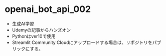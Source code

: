 # openai_bot_api_002
- 生成AI学習
- Udemyの記事からハンズオン
- Pythonはver10で使用
- Streamlit Community Cloudにアップロードする場合は、リポジトリをパブリックにする。
